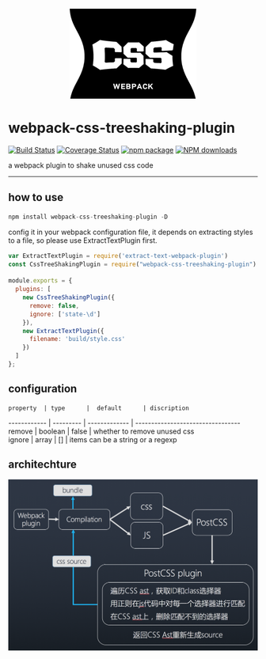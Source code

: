 <p style="text-align: center">
  <img src="css-tree-shaking.png"/>
</p>

# webpack-css-treeshaking-plugin

[![Build Status](https://travis-ci.org/lin-xi/webpack-css-treeshaking-plugin.svg?branch=master)](https://travis-ci.org/lin-xi/webpack-css-treeshaking-plugin)
[![Coverage Status](https://coveralls.io/repos/github/lin-xi/webpack-css-treeshaking-plugin/badge.svg?branch=master)](https://coveralls.io/github/lin-xi/webpack-css-treeshaking-plugin?branch=master)
[![npm package](https://img.shields.io/npm/v/webpack-css-treeshaking-plugin.svg)](https://www.npmjs.org/package/webpack-css-treeshaking-plugin)
[![NPM downloads](http://img.shields.io/npm/dm/webpack-css-treeshaking-plugin.svg)](https://npmjs.org/package/webpack-css-treeshaking-plugin)

a webpack plugin to shake unused css code

-------

## how to use

```javascript
npm install webpack-css-treeshaking-plugin -D
```

config it in your webpack configuration file, it depends on extracting styles to a file, so please use ExtractTextPlugin first. 

```javascript
var ExtractTextPlugin = require('extract-text-webpack-plugin')
const CssTreeShakingPlugin = require("webpack-css-treeshaking-plugin")

module.exports = {
  plugins: [
    new CssTreeShakingPlugin({
      remove: false,
      ignore: ['state-\d']
    }),
    new ExtractTextPlugin({
      filename: 'build/style.css'
    })
  ]
};
```

## configuration
 
 
    property  | type      |  default      | discription
 ------------ | --------- | ------------- | ---------------------------------
   remove     | boolean   | false         | whether to remove unused css  
   ignore     | array     | []            |  items can be a string or a regexp
  


## architechture
<img src="architechture.png">



